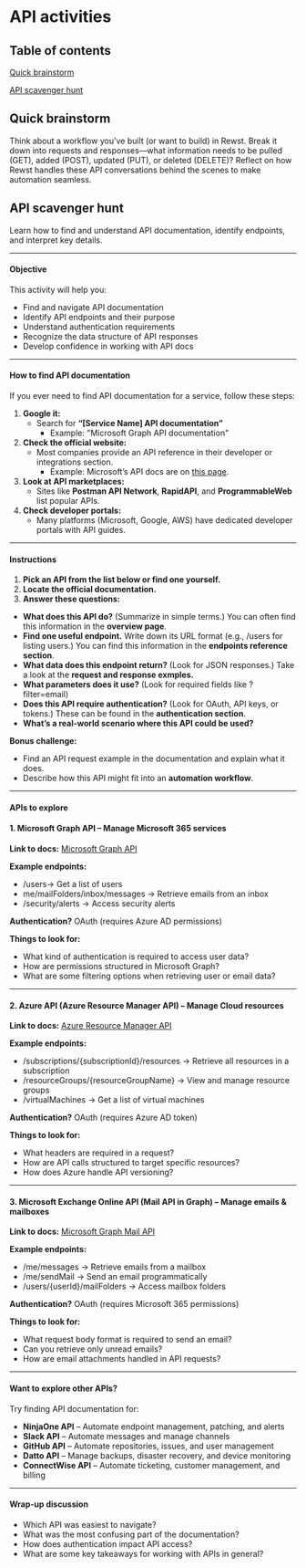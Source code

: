 # API activities

## Table of contents&#x20;

[Quick brainstorm ](api-activities.md#quick-brainstorm)

[API scavenger hunt](api-activities.md#api-scavenger-hunt)&#x20;

## Quick brainstorm&#x20;

Think about a workflow you’ve built (or want to build) in Rewst. Break it down into requests and responses—what information needs to be pulled (GET), added (POST), updated (PUT), or deleted (DELETE)? Reflect on how Rewst handles these API conversations behind the scenes to make automation seamless.

## API scavenger hunt&#x20;

Learn how to find and understand API documentation, identify endpoints, and interpret key details.

***

#### **Objective**

This activity will help you:

* Find and navigate API documentation
* Identify API endpoints and their purpose
* Understand authentication requirements
* Recognize the data structure of API responses
* Develop confidence in working with API docs

***

#### **How to find API documentation**

If you ever need to find API documentation for a service, follow these steps:

1. **Google it:**
   * Search for **“\[Service Name] API documentation”**
     * Example:  "Microsoft Graph API documentation"
2. **Check the official website:**
   * Most companies provide an API reference in their developer or integrations section.
     * Example: Microsoft’s API docs are on [this page](https://learn.microsoft.com/en-us/azure/api-management/).
3. **Look at API marketplaces:**
   * Sites like **Postman API Network**, **RapidAPI**, and **ProgrammableWeb** list popular APIs.
4. **Check developer portals:**
   * Many platforms (Microsoft, Google, AWS) have dedicated developer portals with API guides.

***

#### **Instructions**

1. **Pick an API from the list below or find one yourself.**
2. **Locate the official documentation.**
3. **Answer these questions:**

* **What does this API do?** (Summarize in simple terms.) You can often find this information in the **overview page**.&#x20;
* **Find one useful endpoint.** Write down its URL format (e.g., /users for listing users.) You can find this information in the **endpoints reference section**.&#x20;
* **What data does this endpoint return?** (Look for JSON responses.) Take a look at the **request and response exmples.**
* **What parameters does it use?** (Look for required fields like ?filter=email)
* **Does this API require authentication?** (Look for OAuth, API keys, or tokens.) These can be found in the **authentication section**.&#x20;
* **What’s a real-world scenario where this API could be used?**

**Bonus challenge:**

* Find an API request example in the documentation and explain what it does.
* Describe how this API might fit into an **automation workflow**.

***

#### **APIs to explore**

#### **1. Microsoft Graph API** – **Manage Microsoft 365 services**

**Link to docs:** [Microsoft Graph API](https://learn.microsoft.com/en-us/graph/)

**Example endpoints:**

* /users→ Get a list of users
* me/mailFolders/inbox/messages → Retrieve emails from an inbox
* /security/alerts → Access security alerts

**Authentication?** OAuth (requires Azure AD permissions)

**Things to look for:**

* What kind of authentication is required to access user data?
* How are permissions structured in Microsoft Graph?
* What are some filtering options when retrieving user or email data?

***

#### **2. Azure API (Azure Resource Manager API)** – **Manage Cloud resources**

**Link to docs:** [Azure Resource Manager API](https://learn.microsoft.com/en-us/rest/api/resources/)

**Example endpoints:**

* /subscriptions/{subscriptionId}/resources → Retrieve all resources in a subscription
* /resourceGroups/{resourceGroupName} → View and manage resource groups
* /virtualMachines → Get a list of virtual machines

**Authentication?** OAuth (requires Azure AD token)

**Things to look for:**

* What headers are required in a request?
* How are API calls structured to target specific resources?
* How does Azure handle API versioning?

***

#### **3. Microsoft Exchange Online API (Mail API in Graph)** – **Manage emails & mailboxes**

**Link to docs:** [Microsoft Graph Mail API](https://learn.microsoft.com/en-us/graph/api/resources/mail-api-overview?view=graph-rest-1.0)

**Example endpoints:**

* /me/messages → Retrieve emails from a mailbox
* /me/sendMail → Send an email programmatically
* /users/{userId}/mailFolders → Access mailbox folders

**Authentication?** OAuth (requires Microsoft 365 permissions)

**Things to look for:**

* What request body format is required to send an email?
* Can you retrieve only unread emails?
* How are email attachments handled in API requests?

***

#### **Want to explore other APIs?**

Try finding API documentation for:

* **NinjaOne API** – Automate endpoint management, patching, and alerts
* **Slack API** – Automate messages and manage channels
* **GitHub API** – Automate repositories, issues, and user management
* **Datto API** – Manage backups, disaster recovery, and device monitoring
* **ConnectWise API** – Automate ticketing, customer management, and billing

***

#### **Wrap-up discussion**

* Which API was easiest to navigate?
* What was the most confusing part of the documentation?
* How does authentication impact API access?
* What are some key takeaways for working with APIs in general?
